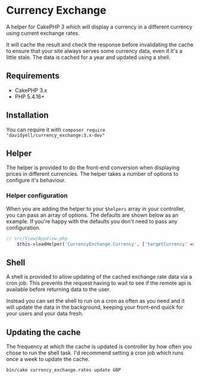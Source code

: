 # Currency Exchange
A helper for CakePHP 3 which will display a currency in a different currency using current exchange rates.

It will cache the result and check the response before invalidating the cache to ensure that your site always serves some currency data, even if it's a little stale. The data is cached for a year and updated using a shell.

## Requirements
* CakePHP 3.x
* PHP 5.4.16+

## Installation
You can require it with `composer require "davidyell/currency_exchange:3.x-dev"`

## Helper
The helper is provided to do the front-end conversion when displaying prices in different currencies. The helper takes a number of options to configure it's behaviour.

### Helper configuration
When you are adding the helper to your `$helpers` array in your controller, you can pass an array of options. The defaults 
are shown below as an example. If you're happy with the defaults you don't need to pass any configuration.

```php
// src/View/AppView.php
    $this->loadHelper('CurrencyExchange.Currency', ['targetCurrency' => 'GBP']);
```

## Shell
A shell is provided to allow updating of the cached exchange rate data via a cron job. This prevents the request having to wait to see if the remote api is available before returning data to the user.

Instead you can set the shell to run on a cron as often as you need and it will update the data in the background, keeping your front-end quick for your users and your data fresh.

## Updating the cache
The frequency at which the cache is updated is controller by how often you chose to run the shell task. I'd recommend setting a cron job which runs once a week to update the cache.

```bash
bin/cake currency_exchange.rates update GBP
```
